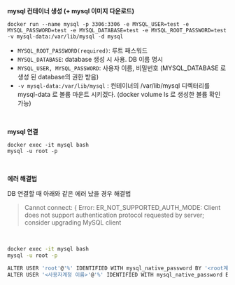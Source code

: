 
**mysql 컨테이너 생성 (+ mysql 이미지 다운로드)**

```
docker run --name mysql -p 3306:3306 -e MYSQL_USER=test -e MYSQL_PASSWORD=test -e MYSQL_DATABASE=test -e MYSQL_ROOT_PASSWORD=test -v mysql-data:/var/lib/mysql -d mysql
```

- `MYSQL_ROOT_PASSWORD(required)`: 루트 패스워드
- `MYSQL_DATABASE`: database 생성 시 사용. DB 이름 명시
- `MYSQL_USER, MYSQL_PASSWORD`: 사용자 이름, 비밀번호 (MYSQL_DATABASE 로 생성 된 database의 권한 받음)
- `-v mysql-data:/var/lib/mysql` : 컨테이너의 /var/lib/mysql 디렉터리를 mysql-data 로 볼륨 마운트 시키겠다. (docker volume ls 로 생성한 볼륨 확인 가능)

&nbsp;

**mysql 연결**

```
docker exec -it mysql bash
mysql -u root -p
```

&nbsp;
&nbsp;

**에러 해결법**

DB 연결할 때 아래와 같은 에러 났을 경우 해결법

> Cannot connect:  { Error: ER_NOT_SUPPORTED_AUTH_MODE: Client does not support authentication protocol requested by server; consider upgrading MySQL client

&nbsp;

```bash
docker exec -it mysql bash
mysql -u root -p

ALTER USER 'root'@'%' IDENTIFIED WITH mysql_native_password BY '<root계정 비밀번호>';
ALTER USER '<사용자계정 이름>'@'%' IDENTIFIED WITH mysql_native_password BY '<사용자계정 비밀번호>';
```

&nbsp;
